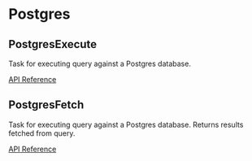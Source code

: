 # Postgres

## PostgresExecute <Badge text="task"/>

Task for executing query against a Postgres database.

[API Reference](/api/latest/tasks/postgres.html#postgresexecute)

## PostgresFetch <Badge text="task"/>

Task for executing query against a Postgres database. Returns results fetched from query.

[API Reference](/api/latest/tasks/postgres.html#postgresfetch)